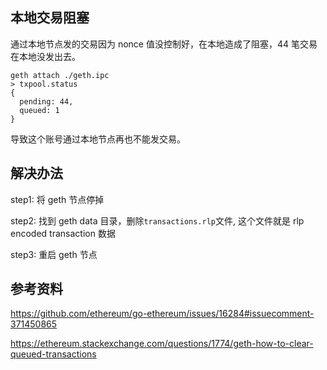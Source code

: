 [//title]: (purge-local-queued-tx-in-geth)
[//englishtitle]: (purge-local-queued-tx-in-geth)
[//category]: (geth,ethereum)
[//tags]: (geth,ethereum)
[//createtime]: (20210524)
[//updatetime]: (20210524)

## 本地交易阻塞

通过本地节点发的交易因为 nonce 值没控制好，在本地造成了阻塞，44 笔交易在本地没发出去。

```text
geth attach ./geth.ipc
> txpool.status
{
  pending: 44,
  queued: 1
}
```

导致这个账号通过本地节点再也不能发交易。

## 解决办法

step1: 将 geth 节点停掉

step2: 找到 geth data 目录，删除`transactions.rlp`文件, 这个文件就是 rlp encoded transaction 数据

step3: 重启 geth 节点

## 参考资料

https://github.com/ethereum/go-ethereum/issues/16284#issuecomment-371450865

https://ethereum.stackexchange.com/questions/1774/geth-how-to-clear-queued-transactions
